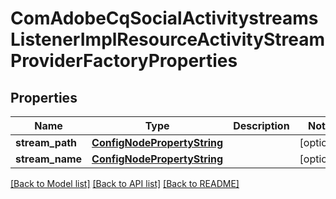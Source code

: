 # ComAdobeCqSocialActivitystreamsListenerImplResourceActivityStreamProviderFactoryProperties

## Properties
Name | Type | Description | Notes
------------ | ------------- | ------------- | -------------
**stream_path** | [**ConfigNodePropertyString**](ConfigNodePropertyString.md) |  | [optional] 
**stream_name** | [**ConfigNodePropertyString**](ConfigNodePropertyString.md) |  | [optional] 

[[Back to Model list]](../README.md#documentation-for-models) [[Back to API list]](../README.md#documentation-for-api-endpoints) [[Back to README]](../README.md)


